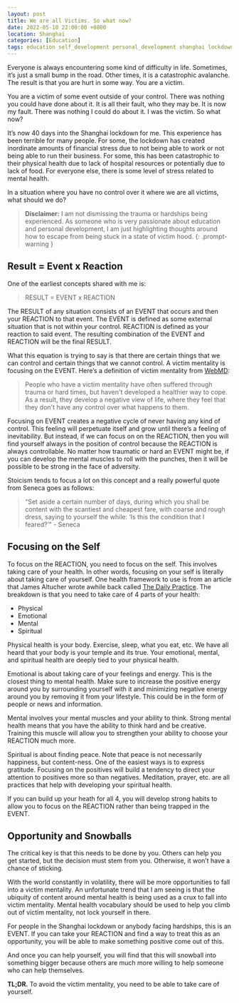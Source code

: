 ```yaml
---
layout: post
title: We are all Victims. So what now?
date: 2022-05-10 22:00:00 +0800
location: Shanghai
categories: [Education]
tags: education self_development personal_development shanghai lockdown victim_mentality
---
```


Everyone is always encountering some kind of difficulty in life. Sometimes, it’s just a small bump in the road. Other times, it is a catastrophic avalanche. The result is that you are hurt in some way. You are a victim.

You are a victim of some event outside of your control. There was nothing you could have done about it. It is all their fault, who they may be. It is now my fault. There was nothing I could do about it. I was the victim. So what now?

It’s now 40 days into the Shanghai lockdown for me. This experience has been terrible for many people. For some, the lockdown has created inordinate amounts of financial stress due to not being able to work or not being able to run their business. For some, this has been catastrophic to their physical health due to lack of hospital resources or potentially due to lack of food. For everyone else, there is some level of stress related to mental health. 

In a situation where you have no control over it where we are all victims, what should we do? 

> **Disclaimer:** I am not dismissing the trauma or hardships being experienced. As someone who is very passionate about education and personal development, I am just highlighting thoughts around how to escape from being stuck in a state of victim hood.
{: .prompt-warning }

## Result = Event x Reaction

One of the earliest concepts shared with me is:

> RESULT = EVENT x REACTION

The RESULT of any situation consists of an EVENT that occurs and then your REACTION to that event. The EVENT is defined as some external situation that is not within your control. REACTION is defined as your reaction to said event. The resulting combination of the EVENT and REACTION will be the final RESULT.

What this equation is trying to say is that there are certain things that we can control and certain things that we cannot control. A victim mentality is focusing on the EVENT. Here’s a definition of victim mentality from [WebMD](https://www.webmd.com/mental-health/what-is-a-victim-mentality):

> People who have a victim mentality have often suffered through trauma or hard times, but haven't developed a healthier way to cope. As a result, they develop a negative view of life, where they feel that they don't have any control over what happens to them.

Focusing on EVENT creates a negative cycle of never having any kind of control. This feeling will perpetuate itself and grow until there’s a feeling of inevitability. But instead, if we can focus on on the REACTION, then you will find yourself always in the position of control because the REACTION is always controllable. No matter how traumatic or hard an EVENT might be, if you can develop the mental muscles to roll with the punches, then it will be possible to be strong in the face of adversity.

Stoicism tends to focus a lot on this concept and a really powerful quote from Seneca goes as follows:

> “Set aside a certain number of days, during which you shall be content with the scantiest and cheapest fare, with coarse and rough dress, saying to yourself the while: ‘Is this the condition that I feared?’” - Seneca

## Focusing on the Self

To focus on the REACTION, you need to focus on the self. This involves taking care of your health. In other words, focusing on your self is literally about taking care of yourself. One health framework to use is from an article that James Altucher wrote awhile back called [The Daily Practice](https://jamesaltucher.com/blog/how-to-be-the-luckiest-guy-on-the-planet-in-4-easy-steps/). The breakdown is that you need to take care of 4 parts of your health:
- Physical
- Emotional
- Mental
- Spiritual

Physical health is your body. Exercise, sleep, what you eat, etc. We have all heard that your body is your temple and its true. Your emotional, mental, and spiritual health are deeply tied to your physical health.

Emotional is about taking care of your feelings and energy. This is the closest thing to mental health. Make sure to increase the positive energy around you by surrounding yourself with it and minimizing negative energy around you by removing it from your lifestyle. This could be in the form of people or news and information.

Mental involves your mental muscles and your ability to think. Strong mental health means that you have the ability to think hard and be creative. Training this muscle will allow you to strengthen your ability to choose your REACTION much more.

Spiritual is about finding peace. Note that peace is not necessarily happiness, but content-ness. One of the easiest ways is to express gratitude. Focusing on the positives will build a tendency to direct your attention to positives more so than negatives. Meditation, prayer, etc. are all practices that help with developing your spiritual health. 

If you can build up your heath for all 4, you will develop strong habits to allow you to focus on the REACTION rather than being trapped in the EVENT.

## Opportunity and Snowballs

The critical key is that this needs to be done by you. Others can help you get started, but the decision must stem from you. Otherwise, it won’t have a chance of sticking.

With the world constantly in volatility, there will be more opportunities to fall into a victim mentality. An unfortunate trend that I am seeing is that the ubiquity of content around mental health is being used as a crux to fall into victim mentality. Mental health vocabulary should be used to help you climb out of victim mentality, not lock yourself in there.

For people in the Shanghai lockdown or anybody facing hardships, this is an EVENT. If you can take your REACTION and find a way to treat this as an opportunity, you will be able to make something positive come out of this.

And once you can help yourself, you will find that this will snowball into something bigger because others are much more willing to help someone who can help themselves.

**TL;DR.** To avoid the victim mentality, you need to be able to take care of yourself.